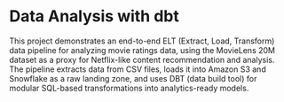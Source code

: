 # Data Analysis with dbt

This project demonstrates an end-to-end ELT (Extract, Load, Transform) data pipeline for analyzing movie ratings data, using the MovieLens 20M dataset as a proxy for Netflix-like content recommendation and analysis. The pipeline extracts data from CSV files, loads it into Amazon S3 and Snowflake as a raw landing zone, and uses DBT (data build tool) for modular SQL-based transformations into analytics-ready models.
